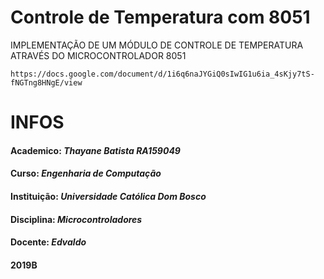 # **Controle de Temperatura com 8051**
 IMPLEMENTAÇÃO DE UM MÓDULO DE CONTROLE DE TEMPERATURA  ATRAVÉS DO MICROCONTROLADOR 8051 

    https://docs.google.com/document/d/1i6q6naJYGiQ0sIwIG1u6ia_4sKjy7tS-fNGTng8HNgE/view

# **INFOS**    
#### Academico: _Thayane Batista RA159049_
#### Curso: _Engenharia de Computação_
#### Instituição: _Universidade Católica Dom Bosco_
#### Disciplina: _Microcontroladores_
#### Docente: _Edvaldo_
#### 2019B